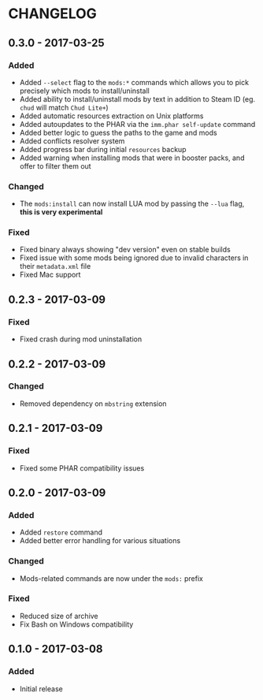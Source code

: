 # CHANGELOG

## 0.3.0 - 2017-03-25
### Added
- Added `--select` flag to the `mods:*` commands which allows you to pick precisely which mods to install/uninstall
- Added ability to install/uninstall mods by text in addition to Steam ID (eg. `chud` will match `Chud Lite+`)
- Added automatic resources extraction on Unix platforms
- Added autoupdates to the PHAR via the `imm.phar self-update` command
- Added better logic to guess the paths to the game and mods
- Added conflicts resolver system
- Added progress bar during initial `resources` backup
- Added warning when installing mods that were in booster packs, and offer to filter them out

### Changed
- The `mods:install` can now install LUA mod by passing the `--lua` flag, **this is very experimental**

### Fixed
- Fixed binary always showing "dev version" even on stable builds
- Fixed issue with some mods being ignored due to invalid characters in their `metadata.xml` file
- Fixed Mac support

## 0.2.3 - 2017-03-09
### Fixed
- Fixed crash during mod uninstallation

## 0.2.2 - 2017-03-09
### Changed
- Removed dependency on `mbstring` extension

## 0.2.1 - 2017-03-09
### Fixed
- Fixed some PHAR compatibility issues

## 0.2.0 - 2017-03-09
### Added
- Added `restore` command
- Added better error handling for various situations

### Changed
- Mods-related commands are now under the `mods:` prefix

### Fixed
- Reduced size of archive
- Fix Bash on Windows compatibility

## 0.1.0 - 2017-03-08
### Added
- Initial release